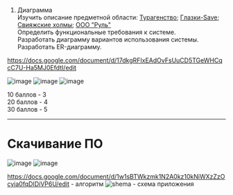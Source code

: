 1. Диаграмма</br>
Изучить описание предметной области: [Турагенство](https://github.com/Julia-Zhirnova/Demoekzamen/blob/main/0%20WorldSkills/1_Use%20Case/Описание%20ПО.docx); [Глазки-Save](https://github.com/Julia-Zhirnova/Demoekzamen/blob/main/2%20задание%20Глазки-Save/Общие%20ресурсы/Введение%20ПО_G.pdf); [Свияжские холмы](https://github.com/Julia-Zhirnova/Demoekzamen/blob/main/7%20задание%202022/09_1.2-2022_8/Вариант%208/Свияжские%20холмы/Общие%20ресурсы/Описание%20предметной%20области.pdf); [ООО "Руль"](https://github.com/Julia-Zhirnova/Demoekzamen/blob/main/9%20задание%202023/КОД%201.1%202023-2025%20ВАРИАНТ%203.rar)</br>
Определить функциональные требования к системе.</br>
Разработать диаграмму вариантов использования системы.</br>
Разработать ER-диаграмму.</br>



https://docs.google.com/document/d/17dkgRFIxEAdOvFsUuCD5TGeWHCqcC7U-Ha5MJ0EfdtI/edit

![image](https://github.com/Kulikov205/DemoEkzamen/assets/97594290/3d8e963d-7391-40b3-9227-33be4e711ac0)
![image](https://github.com/Kulikov205/DemoEkzamen/assets/97594290/2dfb6d3b-c799-4cd5-86e8-00bd8ed2532a)
![image](https://github.com/Kulikov205/DemoEkzamen/assets/97594290/1395d8d1-8f2b-46c9-8aa0-fd0c88e92430)

10 баллов - 3</br>
20 баллов - 4</br>
30 баллов - 5</br>

---
# Скачивание ПО
![image](https://github.com/Eroshevskiy/Demoekz/assets/97594146/4746446b-92bf-472f-9408-a4c50b56433d)
![image](https://github.com/Eroshevskiy/Demoekz/assets/97594146/9573ea5d-2a6f-401e-a8e0-a02d1bc21db7)



https://docs.google.com/document/d/1w1sBTWkzmk1N2A0kz10kNiWXzZzOcyia0fqDIDiVP6U/edit - алгоритм
![shema](https://github.com/Eroshevskiy/Demoekz/assets/97594146/222faef4-d9f5-45e5-84b7-8fc6bbad237a) - схема приложения
